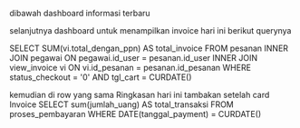 dibawah dashboard informasi terbaru

selanjutnya dashboard untuk menampilkan invoice hari ini
berikut querynya

SELECT
SUM(vi.total_dengan_ppn) AS total_invoice
FROM
pesanan
INNER JOIN pegawai ON pegawai.id_user = pesanan.id_user
INNER JOIN view_invoice vi ON vi.id_pesanan = pesanan.id_pesanan
WHERE
status_checkout = '0'
AND tgl_cart = CURDATE()

kemudian di row yang sama Ringkasan hari ini tambakan setelah card Invoice
SELECT
sum(jumlah_uang) AS total_transaksi
FROM
proses_pembayaran
WHERE
DATE(tanggal_payment) = CURDATE()
